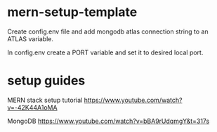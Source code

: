 # mern-setup-template
Create config.env file and add mongodb atlas connection string to an ATLAS variable.

In config.env create a PORT variable and set it to desired local port.

# setup guides 

MERN stack setup tutorial
https://www.youtube.com/watch?v=-42K44A1oMA

MongoDB
https://www.youtube.com/watch?v=bBA9rUdqmgY&t=317s


